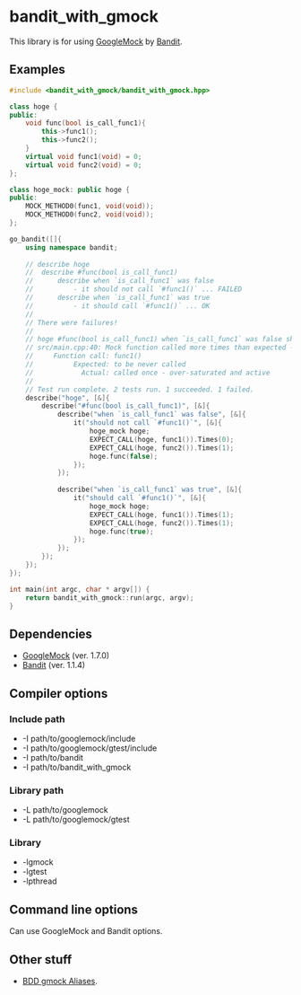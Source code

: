 bandit_with_gmock
=================

This library is for using [GoogleMock](https://code.google.com/p/googlemock "GoogleMock") by [Bandit](https://github.com/joakimkarlsson/bandit "Bandit"). 

## Examples

```c++
#include <bandit_with_gmock/bandit_with_gmock.hpp>

class hoge {
public:
    void func(bool is_call_func1){
        this->func1();
        this->func2();
    }
    virtual void func1(void) = 0;
    virtual void func2(void) = 0;
};

class hoge_mock: public hoge {
public:
    MOCK_METHOD0(func1, void(void));
    MOCK_METHOD0(func2, void(void));
};

go_bandit([]{
    using namespace bandit;
    
    // describe hoge
    // 	describe #func(bool is_call_func1)
    // 		describe when `is_call_func1` was false
    // 			- it should not call `#func1()` ... FAILED
    // 		describe when `is_call_func1` was true
    // 			- it should call `#func1()` ... OK
    // 
    // There were failures!
    // 
    // hoge #func(bool is_call_func1) when `is_call_func1` was false should not call `#func1()`:
    // src/main.cpp:40: Mock function called more times than expected - returning directly.
    //     Function call: func1()
    //          Expected: to be never called
    //            Actual: called once - over-saturated and active
    // 
    // Test run complete. 2 tests run. 1 succeeded. 1 failed.
    describe("hoge", [&]{
        describe("#func(bool is_call_func1)", [&]{
            describe("when `is_call_func1` was false", [&]{
                it("should not call `#func1()`", [&]{
                    hoge_mock hoge;
                    EXPECT_CALL(hoge, func1()).Times(0);
                    EXPECT_CALL(hoge, func2()).Times(1);
                    hoge.func(false);
                });
            });
            
            describe("when `is_call_func1` was true", [&]{
                it("should call `#func1()`", [&]{
                    hoge_mock hoge;
                    EXPECT_CALL(hoge, func1()).Times(1);
                    EXPECT_CALL(hoge, func2()).Times(1);
                    hoge.func(true);
                });
            });
        });
    });
});

int main(int argc, char * argv[]) {
    return bandit_with_gmock::run(argc, argv);
}
```

## Dependencies

* [GoogleMock](https://code.google.com/p/googlemock "GoogleMock") (ver. 1.7.0)
* [Bandit](https://github.com/joakimkarlsson/bandit "Bandit") (ver. 1.1.4)


## Compiler options

### Include path

* -I path/to/googlemock/include
* -I path/to/googlemock/gtest/include
* -I path/to/bandit
* -I path/to/bandit_with_gmock

### Library path

* -L path/to/googlemock
* -L path/to/googlemock/gtest

### Library

* -lgmock
* -lgtest
* -lpthread

## Command line options

Can use GoogleMock and Bandit options.

## Other stuff

* [BDD gmock Aliases](https://github.com/andystanton/gmock-bdd-aliases).
